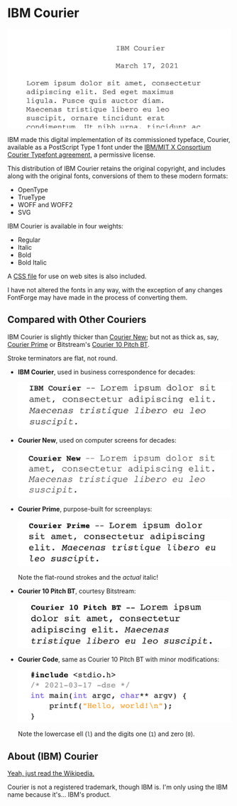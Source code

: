 # IBM Courier

![IBM Courier](images/ibm-courier.png)

IBM made this digital implementation of its commissioned typeface,
Courier, available as a PostScript Type 1 font under the [IBM/MIT X
Consortium Courier Typefont agreement](COPYRIGHT), a permissive
license.

This distribution of IBM Courier retains the original copyright, and
includes along with the original fonts, conversions of them to these
modern formats:

-   OpenType
-   TrueType
-   WOFF and WOFF2
-   SVG

IBM Courier is available in four weights:

-   Regular
-   Italic
-   Bold
-   Bold Italic

A [CSS file](fonts/IBM-Courier.css) for use on web sites is also
included.

I have not altered the fonts in any way, with the exception of any
changes FontForge may have made in the process of converting them.

## Compared with Other Couriers

IBM Courier is slightly thicker than [Courier
New](https://www.myfonts.com/fonts/mti/courier-new/); but not as thick
as, say, [Courier Prime](https://quoteunquoteapps.com/courierprime/)
or Bitstream's [Courier 10 Pitch
BT](https://www.myfonts.com/fonts/bitstream/courier-10-pitch/).

Stroke terminators are flat, not round.

-   **IBM Courier**, used in business correspondence for decades:

    ![IBM Courier](images/compare-ibm-courier.png)

-   **Courier New**, used on computer screens for decades:

    ![Courier New](images/compare-courier-new.png)

-   **Courier Prime**, purpose-built for screenplays:

    ![Courier Prime](images/compare-courier-prime.png)
    
    Note the flat-round strokes and the *actual* italic!

-   **Courier 10 Pitch BT**, courtesy Bitstream:

    ![Courier 10 Pitch BT](images/compare-courier-10-pitch-bt.png)

-   **Courier Code**, same as Courier 10 Pitch BT with minor modifications:

    ![Courier Code](images/compare-courier-code.png)
    
    Note the lowercase ell (`l`) and the digits one (`1`) and zero (`0`).

## About (IBM) Courier

[Yeah, just read the Wikipedia.](https://en.wikipedia.org/wiki/Courier_%28typeface%29)

Courier is not a registered trademark, though IBM is.  I'm only using
the IBM name because it's... IBM's product.
